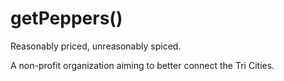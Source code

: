 # getPeppers()

Reasonably priced, unreasonably spiced.

A non-profit organization aiming to better connect the Tri Cities.
